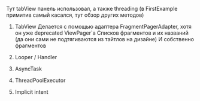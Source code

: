 Тут tabView панель использовал, а также threading (в FirstExample примитив самый касался, тут обзор других методов)

1) TabView
	Делается с помощью адаптера FragmentPagerAdapter, хотя он уже deprecated
	ViewPager`a
	Списков фрагментов и их названий (да они сами не подтягиваются из тайтлов на дизайне)
	И собственно фрагментов

2) Looper / Handler


3) AsyncTask


4) ThreadPoolExecutor


5) Implicit intent